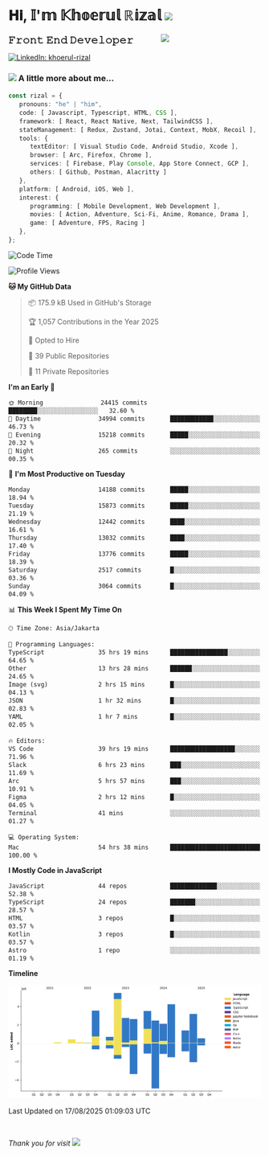 <h1> 𝐇𝐢, 𝕀'𝕞 𝕂𝕙𝕠𝕖𝕣𝕦𝕝 ℝ𝕚𝕫𝕒𝕝 <img src="https://media.giphy.com/media/mGcNjsfWAjY5AEZNw6/giphy.gif" width="50"></h1>
<img align='right' src="https://media.giphy.com/media/v1.Y2lkPTc5MGI3NjExOWI2ajR2NGJubzBsZHFuaHMwajRrcDNsNXJwOG8yb3F0NjhkNXF4OSZlcD12MV9pbnRlcm5hbF9naWZfYnlfaWQmY3Q9cw/fkZukR450RQ1qnGaq9/giphy.gif" width="200">
<strong style="font-size:20px;">𝙵𝚛𝚘𝚗𝚝 𝙴𝚗𝚍 𝙳𝚎𝚟𝚎𝚕𝚘𝚙𝚎𝚛</strong>
</p></em>

[![LinkedIn: khoerul-rizal](https://img.shields.io/badge/khoerul--rizal-blue?style=flat-square&logo=Linkedin&logoColor=white&link=https://www.linkedin.com/in/khoerul-rizal/)](https://www.linkedin.com/in/khoerul-rizal/)

### <img src="https://media.giphy.com/media/VgCDAzcKvsR6OM0uWg/giphy.gif" width="50"> A little more about me...

```typescript
const rizal = {
   pronouns: "he" | "him",
   code: [ Javascript, Typescript, HTML, CSS ],
   framework: [ React, React Native, Next, TailwindCSS ],
   stateManagement: [ Redux, Zustand, Jotai, Context, MobX, Recoil ],
   tools: {
      textEditor: [ Visual Studio Code, Android Studio, Xcode ],
      browser: [ Arc, Firefox, Chrome ],
      services: [ Firebase, Play Console, App Store Connect, GCP ],
      others: [ Github, Postman, Alacritty ]
   },
   platform: [ Android, iOS, Web ],
   interest: {
      programming: [ Mobile Development, Web Development ],
      movies: [ Action, Adventure, Sci-Fi, Anime, Romance, Drama ],
      game: [ Adventure, FPS, Racing ]
   },
};
```

<!--START_SECTION:waka-->
![Code Time](http://img.shields.io/badge/Code%20Time-3%2C684%20hrs%201%20min-blue)

![Profile Views](http://img.shields.io/badge/Profile%20Views-0-blue)

**🐱 My GitHub Data** 

> 📦 175.9 kB Used in GitHub's Storage 
 > 
> 🏆 1,057 Contributions in the Year 2025
 > 
> 💼 Opted to Hire
 > 
> 📜 39 Public Repositories 
 > 
> 🔑 11 Private Repositories 
 > 
**I'm an Early 🐤** 

```text
🌞 Morning                24415 commits       ████████░░░░░░░░░░░░░░░░░   32.60 % 
🌆 Daytime                34994 commits       ████████████░░░░░░░░░░░░░   46.73 % 
🌃 Evening                15218 commits       █████░░░░░░░░░░░░░░░░░░░░   20.32 % 
🌙 Night                  265 commits         ░░░░░░░░░░░░░░░░░░░░░░░░░   00.35 % 
```
📅 **I'm Most Productive on Tuesday** 

```text
Monday                   14188 commits       █████░░░░░░░░░░░░░░░░░░░░   18.94 % 
Tuesday                  15873 commits       █████░░░░░░░░░░░░░░░░░░░░   21.19 % 
Wednesday                12442 commits       ████░░░░░░░░░░░░░░░░░░░░░   16.61 % 
Thursday                 13032 commits       ████░░░░░░░░░░░░░░░░░░░░░   17.40 % 
Friday                   13776 commits       █████░░░░░░░░░░░░░░░░░░░░   18.39 % 
Saturday                 2517 commits        █░░░░░░░░░░░░░░░░░░░░░░░░   03.36 % 
Sunday                   3064 commits        █░░░░░░░░░░░░░░░░░░░░░░░░   04.09 % 
```


📊 **This Week I Spent My Time On** 

```text
🕑︎ Time Zone: Asia/Jakarta

💬 Programming Languages: 
TypeScript               35 hrs 19 mins      ████████████████░░░░░░░░░   64.65 % 
Other                    13 hrs 28 mins      ██████░░░░░░░░░░░░░░░░░░░   24.65 % 
Image (svg)              2 hrs 15 mins       █░░░░░░░░░░░░░░░░░░░░░░░░   04.13 % 
JSON                     1 hr 32 mins        █░░░░░░░░░░░░░░░░░░░░░░░░   02.83 % 
YAML                     1 hr 7 mins         █░░░░░░░░░░░░░░░░░░░░░░░░   02.05 % 

🔥 Editors: 
VS Code                  39 hrs 19 mins      ██████████████████░░░░░░░   71.96 % 
Slack                    6 hrs 23 mins       ███░░░░░░░░░░░░░░░░░░░░░░   11.69 % 
Arc                      5 hrs 57 mins       ███░░░░░░░░░░░░░░░░░░░░░░   10.91 % 
Figma                    2 hrs 12 mins       █░░░░░░░░░░░░░░░░░░░░░░░░   04.05 % 
Terminal                 41 mins             ░░░░░░░░░░░░░░░░░░░░░░░░░   01.27 % 

💻 Operating System: 
Mac                      54 hrs 38 mins      █████████████████████████   100.00 % 
```

**I Mostly Code in JavaScript** 

```text
JavaScript               44 repos            █████████████░░░░░░░░░░░░   52.38 % 
TypeScript               24 repos            ███████░░░░░░░░░░░░░░░░░░   28.57 % 
HTML                     3 repos             █░░░░░░░░░░░░░░░░░░░░░░░░   03.57 % 
Kotlin                   3 repos             █░░░░░░░░░░░░░░░░░░░░░░░░   03.57 % 
Astro                    1 repo              ░░░░░░░░░░░░░░░░░░░░░░░░░   01.19 % 
```



**Timeline**

![Lines of Code chart](https://raw.githubusercontent.com/khoerulrizal/khoerulrizal/main/assets/bar_graph.png)


 Last Updated on 17/08/2025 01:09:03 UTC
<!--END_SECTION:waka-->
</details>
<br/>

<em>Thank you for visit</em> <img src="https://media.giphy.com/media/v1.Y2lkPTc5MGI3NjExcHdvNm1qZWtjaGw0ZjdwM3Z3NnY2dHlueTVuODBta2FiY20wM2YybSZlcD12MV9pbnRlcm5hbF9naWZfYnlfaWQmY3Q9cw/tV25tpdKqdFa9x81k2/giphy.gif" width="40">
